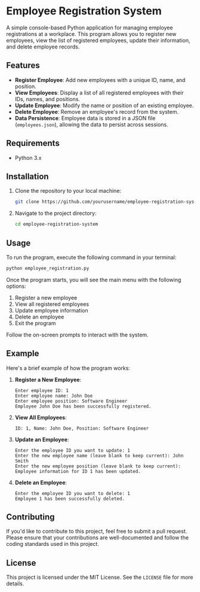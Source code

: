 # Employee Registration System

A simple console-based Python application for managing employee registrations at a workplace. This program allows you to register new employees, view the list of registered employees, update their information, and delete employee records.

## Features

- **Register Employee**: Add new employees with a unique ID, name, and position.
- **View Employees**: Display a list of all registered employees with their IDs, names, and positions.
- **Update Employee**: Modify the name or position of an existing employee.
- **Delete Employee**: Remove an employee's record from the system.
- **Data Persistence**: Employee data is stored in a JSON file (`employees.json`), allowing the data to persist across sessions.

## Requirements

- Python 3.x

## Installation

1. Clone the repository to your local machine:
   ```bash
   git clone https://github.com/yourusername/employee-registration-system.git
   ```
2. Navigate to the project directory:
   ```bash
   cd employee-registration-system
   ```

## Usage

To run the program, execute the following command in your terminal:
```bash
python employee_registration.py
```

Once the program starts, you will see the main menu with the following options:

1. Register a new employee
2. View all registered employees
3. Update employee information
4. Delete an employee
5. Exit the program

Follow the on-screen prompts to interact with the system.

## Example

Here's a brief example of how the program works:

1. **Register a New Employee**:
   ```
   Enter employee ID: 1
   Enter employee name: John Doe
   Enter employee position: Software Engineer
   Employee John Doe has been successfully registered.
   ```

2. **View All Employees**:
   ```
   ID: 1, Name: John Doe, Position: Software Engineer
   ```

3. **Update an Employee**:
   ```
   Enter the employee ID you want to update: 1
   Enter the new employee name (leave blank to keep current): John Smith
   Enter the new employee position (leave blank to keep current): 
   Employee information for ID 1 has been updated.
   ```

4. **Delete an Employee**:
   ```
   Enter the employee ID you want to delete: 1
   Employee 1 has been successfully deleted.
   ```

## Contributing

If you'd like to contribute to this project, feel free to submit a pull request. Please ensure that your contributions are well-documented and follow the coding standards used in this project.

## License

This project is licensed under the MIT License. See the `LICENSE` file for more details.
